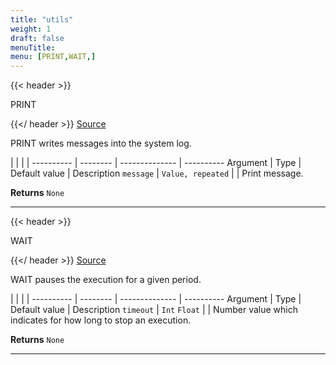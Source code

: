 ```yaml
---
title: "utils"
weight: 1
draft: false
menuTitle: 
menu: [PRINT,WAIT,]
---
```




{{< header >}}

PRINT

{{</ header >}}
[Source](https://github.com/MontFerret/ferret/tree/master/pkg/stdlib/utils/log.go#L12)

PRINT writes messages into the system log.

|          |          |                |
---------- | -------- | -------------- | ----------
Argument   | Type     | Default value  | Description
`message` | `Value, repeated`  |  | Print message.


**Returns** `None`
- - - -


{{< header >}}

WAIT

{{</ header >}}
[Source](https://github.com/MontFerret/ferret/tree/master/pkg/stdlib/utils/wait.go#L12)

WAIT pauses the execution for a given period.

|          |          |                |
---------- | -------- | -------------- | ----------
Argument   | Type     | Default value  | Description
`timeout` | `Int` `Float`  |  | Number value which indicates for how long to stop an execution.


**Returns** `None`
- - - -
